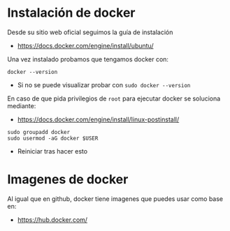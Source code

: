 # Instalación de docker

Desde su sitio web oficial seguimos la guía de instalación
+ https://docs.docker.com/engine/install/ubuntu/

Una vez instalado probamos que tengamos docker con:

```
docker --version
```
+ Si no se puede visualizar probar con `sudo docker --version`

En caso de que pida privilegios de `root` para ejecutar docker se soluciona mediante:
+ https://docs.docker.com/engine/install/linux-postinstall/

```
sudo groupadd docker
sudo usermod -aG docker $USER
```
+ Reiniciar tras hacer esto

# Imagenes de docker
Al igual que en github, docker tiene imagenes que puedes usar como base en:
+ https://hub.docker.com/



